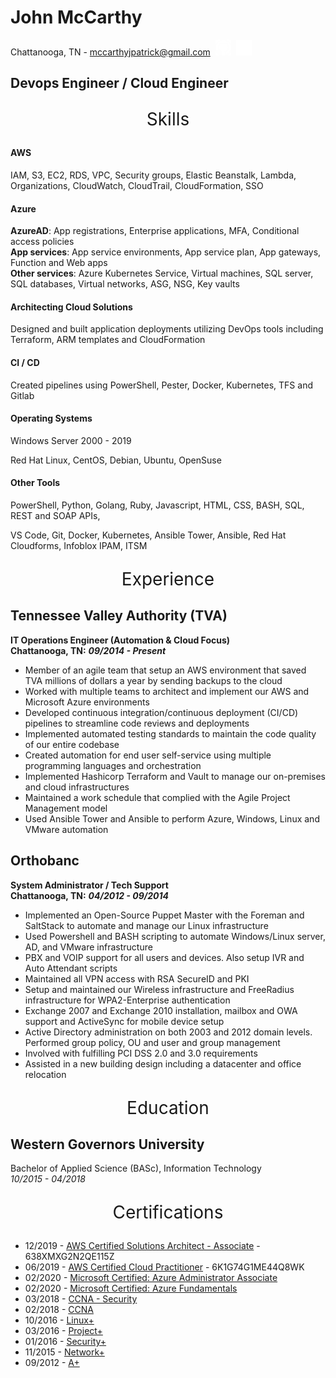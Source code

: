 # John McCarthy

Chattanooga, TN - [mccarthyjpatrick@gmail.com](mailto:mccarthyjpatrick@gmail.com)&nbsp;&nbsp;[<img src="mdimages/github.png" width="25">](https://www.github.com/midacts)&nbsp;&nbsp;[<img src="mdimages/linkedin.png" width="25">](https://linkedin.com/in/johnmcc)

## Devops Engineer / Cloud Engineer

<p align="center" style="font-size:2em;">Skills</p>

#### AWS

IAM, S3, EC2, RDS, VPC, Security groups, Elastic Beanstalk, Lambda, Organizations, CloudWatch, CloudTrail, CloudFormation, SSO

#### Azure

__AzureAD__: App registrations, Enterprise applications, MFA, Conditional access policies<br/>
__App services__: App service environments, App service plan, App gateways, Function and Web apps<br/>
__Other services__: Azure Kubernetes Service, Virtual machines, SQL server, SQL databases, Virtual networks, ASG, NSG, Key vaults<br/>

#### Architecting Cloud Solutions

Designed and built application deployments utilizing DevOps tools including Terraform, ARM templates and CloudFormation

#### CI / CD

Created pipelines using PowerShell, Pester, Docker, Kubernetes, TFS and Gitlab

#### Operating Systems

Windows Server 2000 - 2019

Red Hat Linux, CentOS, Debian, Ubuntu, OpenSuse

#### Other Tools

PowerShell, Python, Golang, Ruby, Javascript, HTML, CSS, BASH, SQL, REST and SOAP APIs,

VS Code, Git, Docker, Kubernetes, Ansible Tower, Ansible, Red Hat Cloudforms, Infoblox IPAM, ITSM

<p align="center" style="font-size:2em;">Experience</p>

## Tennessee Valley Authority (TVA)

__IT Operations Engineer (Automation & Cloud Focus)__<br/>
__Chattanooga, TN:__ ___09/2014 - Present___

- Member of an agile team that setup an AWS environment that saved TVA millions of dollars a year by sending backups to the cloud
- Worked with multiple teams to architect and implement our AWS and Microsoft Azure environments
- Developed continuous integration/continuous deployment (CI/CD) pipelines to streamline code reviews and deployments
- Implemented automated testing standards to maintain the code quality of our entire codebase
- Created automation for end user self-service using multiple programming languages and orchestration
- Implemented Hashicorp Terraform and Vault to manage our on-premises and cloud infrastructures
- Maintained a work schedule that complied with the Agile Project Management model
- Used Ansible Tower and Ansible to perform Azure, Windows, Linux and VMware automation

## Orthobanc

__System Administrator / Tech Support__<br/>
__Chattanooga, TN:__ ___04/2012 - 09/2014___

- Implemented an Open-Source Puppet Master with the Foreman and SaltStack to automate and manage our Linux infrastructure
- Used Powershell and BASH scripting to automate Windows/Linux server, AD, and VMware infrastructure
- PBX and VOIP support for all users and devices. Also setup IVR and Auto Attendant scripts
- Maintained all VPN access with RSA SecureID and PKI
- Setup and maintained our Wireless infrastructure and FreeRadius infrastructure for WPA2-Enterprise authentication
- Exchange 2007 and Exchange 2010 installation, mailbox and OWA support and ActiveSync for mobile device setup
- Active Directory administration on both 2003 and 2012 domain levels. Performed group policy, OU and user and group management
- Involved with fulfilling PCI DSS 2.0 and 3.0 requirements
- Assisted in a new building design including a datacenter and office relocation

<p align="center" style="font-size:2em;">Education</p>

## Western Governors University

Bachelor of Applied Science (BASc), Information Technology<br/>
_10/2015 - 04/2018_

<p align="center" style="font-size:2em;">Certifications</p>

- 12/2019 - [AWS Certified Solutions Architect - Associate](https://aw.certmetrics.com/amazon/public/verification.aspx) - 638XMXG2N2QE115Z
- 06/2019 - [AWS Certified Cloud Practitioner](https://aw.certmetrics.com/amazon/public/verification.aspx) - 6K1G74G1ME44Q8WK
- 02/2020 - [Microsoft Certified: Azure Administrator Associate](https://www.youracclaim.com/badges/63d15641-f5b4-40ca-bd5d-25567e3e0747)
- 02/2020 - [Microsoft Certified: Azure Fundamentals](https://www.youracclaim.com/badges/852e7819-d589-4524-864d-883551649a59)
- 03/2018 - [CCNA - Security](https://www.youracclaim.com/badges/daf69240-8eb7-46ac-93fd-c087fc773c3d)
- 02/2018 - [CCNA](https://www.youracclaim.com/badges/3e7f2b2a-1ce3-4010-bafa-ee4baaf53d16)
- 10/2016 - [Linux+](https://www.certmetrics.com/comptia/public/transcript.aspx?transcript=EXDTJLZC1BFQQ9W5)
- 03/2016 - [Project+](https://www.certmetrics.com/comptia/public/transcript.aspx?transcript=EXDTJLZC1BFQQ9W5)
- 01/2016 - [Security+](https://www.certmetrics.com/comptia/public/transcript.aspx?transcript=EXDTJLZC1BFQQ9W5)
- 11/2015 - [Network+](https://www.certmetrics.com/comptia/public/transcript.aspx?transcript=EXDTJLZC1BFQQ9W5)
- 09/2012 - [A+](https://www.certmetrics.com/comptia/public/transcript.aspx?transcript=EXDTJLZC1BFQQ9W5)
